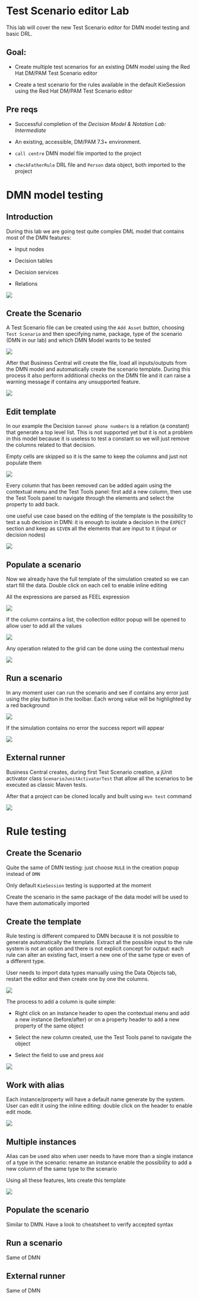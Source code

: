 Test Scenario editor Lab
========================

This lab will cover the new Test Scenario editor for DMN model testing and basic DRL.

## Goal:

-   Create multiple test scenarios for an existing DMN model using the Red Hat DM/PAM Test Scenario editor

-   Create a test scenario for the rules available in the default KieSession using the Red Hat DM/PAM Test Scenario editor

## Pre reqs

-   Successful completion of the *Decision Model & Notation Lab: Intermediate*

-   An existing, accessible, DM/PAM 7.3+ environment.

-   `call centre` DMN model file imported to the project

-   `checkFatherRule` DRL file and `Person` data object, both imported to the project

DMN model testing
=================

Introduction
------------

During this lab we are going test quite complex DML model that contains most of the DMN features:

-   Input nodes

-   Decision tables

-   Decision services

-   Relations

![](images/01_call_center_model.png)

Create the Scenario
-------------------

A Test Scenario file can be created using the `Add Asset` button, choosing `Test Scenario` and then specifying name, package, type of the scenario (DMN in our lab) and which DMN Model wants to be tested

![](images/02_scenario_creation.png)

After that Business Central will create the file, load all inputs/outputs from the DMN model and automatically create the scenario template. During this process it also perform additional checks on the DMN file and it can raise a warning message if contains any unsupported feature.

![](images/03_unsupported_features.png)

Edit template
-------------

In our example the Decision `banned phone numbers` is a relation (a constant) that generate a top level list. This is not supported yet but it is not a problem in this model because it is useless to test a constant so we will just remove the columns related to that decision.

Empty cells are skipped so it is the same to keep the columns and just not populate them

![](images/04_remove_unsupported_columns.png)

Every column that has been removed can be added again using the contextual menu and the Test Tools panel: first add a new column, then use the Test Tools panel to navigate through the elements and select the property to add back.

one useful use case based on the editing of the template is the possibility to test a sub decision in DMN: it is enough to isolate a decision in the `EXPECT` section and keep as `GIVEN` all the elements that are input to it (input or decision nodes)

![](images/14_test_sub_decision.png)

Populate a scenario
-------------------

Now we already have the full template of the simulation created so we can start fill the data. Double click on each cell to enable inline editing

All the expressions are parsed as FEEL expression

![](images/05_inline_edit.png)

If the column contains a list, the collection editor popup will be opened to allow user to add all the values

![](images/06_list_editor.png)

Any operation related to the grid can be done using the contextual menu

![](images/09_duplicate_row.png)

Run a scenario
--------------

In any moment user can run the scenario and see if contains any error just using the play button in the toolbar. Each wrong value will be highlighted by a red background

![](images/07_error_highlight.png)

If the simulation contains no error the success report will appear

![](images/08_test_succeeded.png)

External runner
---------------

Business Central creates, during first Test Scenario creation, a jUnit activator class `ScenarioJunitActivatorTest` that allow all the scenarios to be executed as classic Maven tests.

After that a project can be cloned locally and built using `mvn test` command

![](images/10_junit_activator.png)

Rule testing
============

Create the Scenario
-------------------

Quite the same of DMN testing: just choose `RULE` in the creation popup instead of `DMN`

Only default `KieSession` testing is supported at the moment

Create the scenario in the same package of the data model will be used to have them automatically imported

Create the template
-------------------

Rule testing is different compared to DMN because it is not possible to generate automatically the template. Extract all the possible input to the rule system is not an option and there is not explicit concept for output: each rule can alter an existing fact, insert a new one of the same type or even of a different type.

User needs to import data types manually using the Data Objects tab, restart the editor and then create one by one the columns.

![](images/11_data_objects.png)

The process to add a column is quite simple:

-   Right click on an instance header to open the contextual menu and add a new instance (before/after) or on a property header to add a new property of the same object

-   Select the new column created, use the Test Tools panel to navigate the object

-   Select the field to use and press `Add`

![](images/12_test_tools.png)

Work with alias
---------------

Each instance/property will have a default name generate by the system. User can edit it using the inline editing: double click on the header to enable edit mode.

![](images/13_renaming_properties.png)

Multiple instances
------------------

Alias can be used also when user needs to have more than a single instance of a type in the scenario: rename an instance enable the possibility to add a new column of the same type to the scenario

Using all these features, lets create this template

![](images/15_template_created.png)

Populate the scenario
---------------------

Similar to DMN. Have a look to cheatsheet to verify accepted syntax

Run a scenario
--------------

Same of DMN

External runner
---------------

Same of DMN
